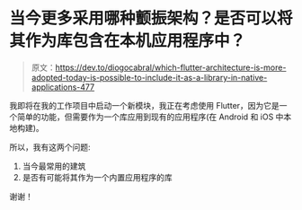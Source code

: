 # 当今更多采用哪种颤振架构？是否可以将其作为库包含在本机应用程序中？

> 原文：<https://dev.to/diogocabral/which-flutter-architecture-is-more-adopted-today-is-possible-to-include-it-as-a-library-in-native-applications-477>

我即将在我的工作项目中启动一个新模块，我正在考虑使用 Flutter，因为它是一个简单的功能，但需要作为一个库应用到现有的应用程序(在 Android 和 iOS 中本地构建)。

所以，我有这两个问题:

1.  当今最常用的建筑
2.  是否有可能将其作为一个内置应用程序的库

谢谢！